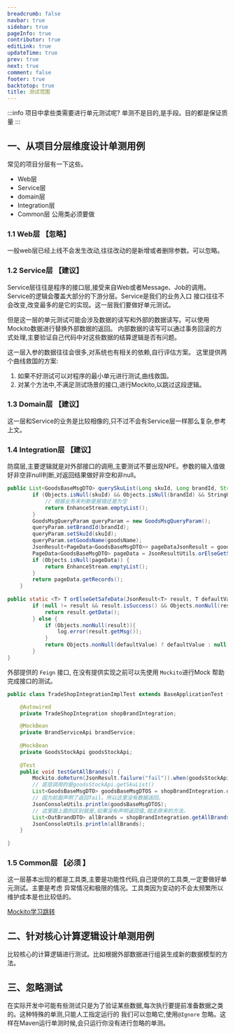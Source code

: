 ```yaml
---
breadcrumb: false
navbar: true
sidebar: true
pageInfo: true
contributor: true
editLink: true
updateTime: true
prev: true
next: true
comment: false
footer: true
backtotop: true
title: 测试范围
---
```



:::info
项目中拿些类需要进行单元测试呢?
单测不是目的,是手段。目的都是保证质量
:::

## 一、从项目分层维度设计单测用例

常见的项目分层有一下这些。

- Web层
- Service层
- domain层
- Integration层
- Common层 公用类必须要做


### 1.1 Web层   【忽略】

一般web层已经上线不会发生改动,往往改动的是新增或者删除参数。可以忽略。

### 1.2 Service层   【建议】

Service层往往是程序的接口层,接受来自Web或者Message、Job的调用。Service的逻辑会覆盖大部分的下游分层。Service是我们的业务入口
接口往往不会改变,改变最多的是它的实现。这一层我们要做好单元测试。


但是这一层的单元测试可能会涉及数据的读写和外部的数据读写。可以使用Mockito数据进行替换外部数据的返回。
内部数据的读写可以通过事务回滚的方式处理,主要验证自己代码中对这些数据的结算逻辑是否有问题。


这一层入参的数据往往会很多,对系统也有相关的依赖,自行评估方案。
这里提供两个曲线救国的方案:
1. 如果不好测试可以对程序的最小单元进行测试,曲线救国。
2. 对某个方法中,不满足测试场景的接口,进行Mockito,以跳过这段逻辑。


### 1.3 Domain层   【建议】

这一层和Service的业务是比较相像的,只不过不会有Service层一样那么复杂,参考上文。

### 1.4 Integration层 【建议】

防腐层,主要逻辑就是对外部接口的调用,主要测试不要出现NPE。参数的输入值做好非空非null判断,对返回结果做好非空和非null。

```java 
public List<GoodsBaseMsgDTO> querySkuList(Long skuId, Long brandId, String goodsName) {
        if (Objects.isNull(skuId) && Objects.isNull(brandId) && StringUtils.isBlank(goodsName)) {
            // 根据业务来判断是报错还是为空
            return EnhanceStream.emptyList();
        }
        GoodsMsgQueryParam queryParam = new GoodsMsgQueryParam();
        queryParam.setBrandId(brandId);
        queryParam.setSkuId(skuId);
        queryParam.setGoodsName(goodsName);
        JsonResult<PageData<GoodsBaseMsgDTO>> pageDataJsonResult = goodsStockApi.pageQuerySkuList(queryParam);
        PageData<GoodsBaseMsgDTO> pageData = JsonResultUtils.orElseGetSafeData(pageDataJsonResult, new PageData<GoodsBaseMsgDTO>());
        if (Objects.isNull(pageData)) {
            return EnhanceStream.emptyList();
        }
        return pageData.getRecords();
    }
    
public static <T> T orElseGetSafeData(JsonResult<T> result, T defaultValue) {
        if (null != result && result.isSuccess() && Objects.nonNull(result.getData())) {
            return result.getData();
        } else {
            if (Objects.nonNull(result)){
                log.error(result.getMsg());
            }
            return Objects.nonNull(defaultValue) ? defaultValue : null;
        }
}    
```

外部提供的 `Feign` 接口, 在没有提供实现之前可以先使用 `Mockito`进行Mock
帮助完成接口的测试。

```java 
public class TradeShopIntegrationImplTest extends BaseApplicationTest {

    @Autowired
    private TradeShopIntegration shopBrandIntegration;

    @MockBean
    private BrandServiceApi brandService;
    
    @MockBean
    private GoodsStockApi goodsStockApi;
    
    @Test
    public void testGetAllBrands() {
        Mockito.doReturn(JsonResult.failure("fail")).when(goodsStockApi).getSkuList(Mockito.any());
        // 底层调用的是goodsStockApi.getSkuList()
        List<GoodsBaseMsgDTO> goodsBaseMsgDTOS = shopBrandIntegration.queryAllSku();
        // 因为前面声明了返回fail。所以这里没有数据返回。
        JsonConsoleUtils.println(goodsBaseMsgDTOS);
        // 这里跟上面的区别就是,如果没有声明返回值,就走原来的方法。
        List<OutBrandDTO> allBrands = shopBrandIntegration.getAllBrands();
        JsonConsoleUtils.println(allBrands);
    }
    
}    

```

### 1.5 Common层   【必须  】

这一层基本出现的都是工具类,主要是功能性代码,自己提供的工具类,一定要做好单元测试。主要是考虑
异常情况和极限的情况。工具类因为变动的不会太频繁所以维护成本是也比较低的。

[Mockito学习跳转](https://ddd.springlearn.cn/docs/test/spring-boot-testing)


## 二、针对核心计算逻辑设计单测用例

比较核心的计算逻辑进行测试。比如根据外部数据进行组装生成新的数据模型的方法。

## 三、忽略测试

在实际开发中可能有些测试只是为了验证某些数据,每次执行要提前准备数据之类的。这种特殊的单测,只能人工指定运行的
我们可以忽略它,使用`@Ignore` 忽略。这样在Maven运行单测时候,会只运行你没有进行忽略的单测。
